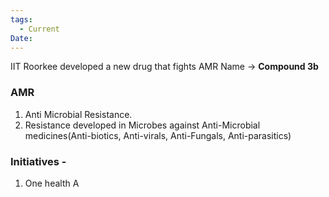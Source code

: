 ```yaml
---
tags:
  - Current
Date:
---
```

IIT Roorkee developed a new drug that fights AMR
Name -> **Compound 3b**
### AMR
1. Anti Microbial Resistance.
2. Resistance developed in Microbes against Anti-Microbial medicines(Anti-biotics, Anti-virals, Anti-Fungals, Anti-parasitics)

### Initiatives -
1. One health A
